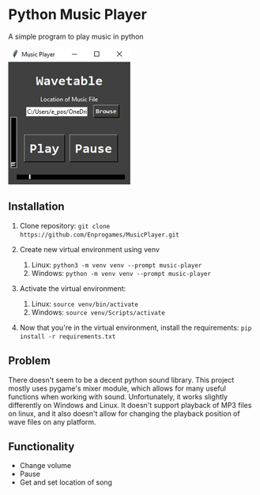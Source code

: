 # Python Music Player
A simple program to play music in python

![music-player1](docs/music-player1.JPG)

## Installation
1. Clone repository:
`git clone https://github.com/Enprogames/MusicPlayer.git`
   
2. Create new virtual environment using venv
    1. Linux: `python3 -m venv venv --prompt music-player`
    2. Windows: `python -m venv venv --prompt music-player`
   
3. Activate the virtual environment:
    1. Linux: `source venv/bin/activate`
    2. Windows: `source venv/Scripts/activate`
   
4. Now that you're in the virtual environment, install the requirements:
`pip install -r requirements.txt`

## Problem
There doesn't seem to be a decent python sound library. This project mostly uses pygame's mixer 
module, which allows for many useful functions when working with sound. Unfortunately, it 
works slightly differently on Windows and Linux. It doesn't support playback of MP3 files on linux,
and it also doesn't allow for changing the playback position of wave files on any platform.

## Functionality
- Change volume
- Pause
- Get and set location of song

